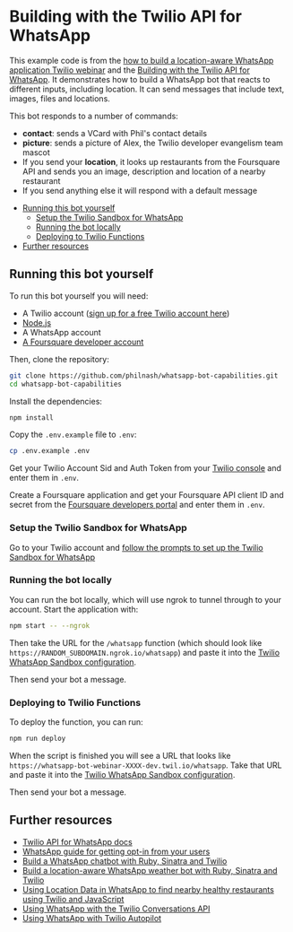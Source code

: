# Building with the Twilio API for WhatsApp

This example code is from the [how to build a location-aware WhatsApp application Twilio webinar](https://ahoy.twilio.com/location-aware-whatsapp-apac-webinar) and the [Building with the Twilio API for WhatsApp](https://www.twilio.com/go/whatsapp-webinar-may2021-apac-1). It demonstrates how to build a WhatsApp bot that reacts to different inputs, including location. It can send messages that include text, images, files and locations.

This bot responds to a number of commands:

- **contact**: sends a VCard with Phil's contact details
- **picture**: sends a picture of Alex, the Twilio developer evangelism team mascot
- If you send your **location**, it looks up restaurants from the Foursquare API and sends you an image, description and location of a nearby restaurant
- If you send anything else it will respond with a default message

* [Running this bot yourself](#running-this-bot-yourself)
  * [Setup the Twilio Sandbox for WhatsApp](#setup-the-twilio-sandbox-for-whatsapp)
  * [Running the bot locally](#running-the-bot-locally)
  * [Deploying to Twilio Functions](#deploying-to-twilio-functions)
* [Further resources](#further-resources)

## Running this bot yourself

To run this bot yourself you will need:

- A Twilio account ([sign up for a free Twilio account here](https://www.twilio.com/try-twilio))
- [Node.js](https://nodejs.org/en/download/)
- A WhatsApp account
- [A Foursquare developer account](https://developer.foursquare.com/)

Then, clone the repository:

```bash
git clone https://github.com/philnash/whatsapp-bot-capabilities.git
cd whatsapp-bot-capabilities
```

Install the dependencies:

```bash
npm install
```

Copy the `.env.example` file to `.env`:

```bash
cp .env.example .env
```

Get your Twilio Account Sid and Auth Token from your [Twilio console](https://www.twilio.com/console) and enter them in `.env`.

Create a Foursquare application and get your Foursquare API client ID and secret from the [Foursquare developers portal](https://developer.foursquare.com/) and enter them in `.env`.

### Setup the Twilio Sandbox for WhatsApp

Go to your Twilio account and [follow the prompts to set up the Twilio Sandbox for WhatsApp](https://www.twilio.com/console/sms/whatsapp/learn)

### Running the bot locally

You can run the bot locally, which will use ngrok to tunnel through to your account. Start the application with:

```bash
npm start -- --ngrok
```

Then take the URL for the `/whatsapp` function (which should look like `https://RANDOM_SUBDOMAIN.ngrok.io/whatsapp`) and paste it into the [Twilio WhatsApp Sandbox configuration](https://www.twilio.com/console/sms/whatsapp/sandbox).

Then send your bot a message.

### Deploying to Twilio Functions

To deploy the function, you can run:

```bash
npm run deploy
```

When the script is finished you will see a URL that looks like `https://whatsapp-bot-webinar-XXXX-dev.twil.io/whatsapp`. Take that URL and paste it into the [Twilio WhatsApp Sandbox configuration](https://www.twilio.com/console/sms/whatsapp/sandbox).

Then send your bot a message.

## Further resources

- [Twilio API for WhatsApp docs](https://www.twilio.com/docs/whatsapp/api)
- [WhatsApp guide for getting opt-in from your users](https://developers.facebook.com/docs/whatsapp/guides/opt-in/)
- [Build a WhatsApp chatbot with Ruby, Sinatra and Twilio](https://www.twilio.com/blog/whatsapp-chatbot-ruby-sinatra-twilio)
- [Build a location-aware WhatsApp weather bot with Ruby, Sinatra and Twilio](https://www.twilio.com/blog/location-aware-whatsapp-bot-ruby-sinatra-twilio)
- [Using Location Data in WhatsApp to find nearby healthy restaurants using Twilio and JavaScript](https://www.twilio.com/blog/glorious-food)
- [Using WhatsApp with the Twilio Conversations API](https://www.twilio.com/docs/conversations/using-whatsapp-conversations)
- [Using WhatsApp with Twilio Autopilot](https://www.twilio.com/docs/autopilot/channels/whatsapp)

